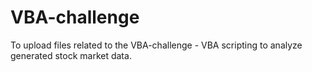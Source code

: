 # VBA-challenge
To upload files related to the VBA-challenge - VBA scripting to analyze generated stock market data.
